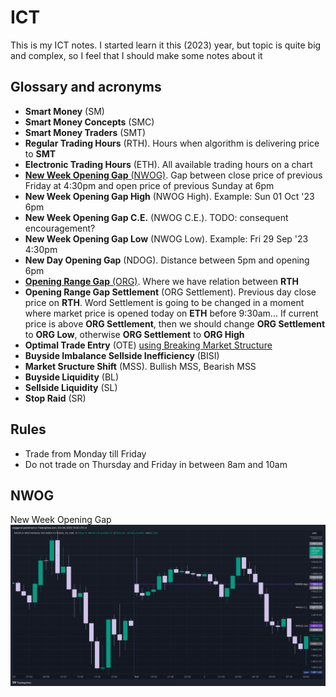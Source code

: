 # ICT
This is my ICT notes. I started learn it this (2023) year, but topic is quite big and complex, so I feel
that I should make some notes about it

## Glossary and acronyms
* **Smart Money** (SM)
* **Smart Money Concepts** (SMC)
* **Smart Money Traders** (SMT)
* **Regular Trading Hours** (RTH). Hours when algorithm is delivering price to **SMT**
* **Electronic Trading Hours** (ETH). All available trading hours on a chart
* [**New Week Opening Gap** (NWOG)](https://www.youtube.com/live/LoXPDfFoLSc?si=Ob_gRATBCm7Fgm2W&t=1251). Gap between
  close price of previous Friday at 4:30pm and open price of previous Sunday at 6pm
* **New Week Opening Gap High** (NWOG High). Example: Sun 01 Oct '23 6pm
* **New Week Opening Gap C.E.** (NWOG C.E.). TODO: consequent encouragement?
* **New Week Opening Gap Low** (NWOG Low). Example: Fri 29 Sep '23 4:30pm
* **New Day Opening Gap** (NDOG). Distance between 5pm and opening 6pm
* [**Opening Range Gap** (ORG)](https://www.youtube.com/live/LoXPDfFoLSc?si=Gp6dGyGANROcwTpQ&t=1327). Where we have
  relation between **RTH**
* **Opening Range Gap Settlement** (ORG Settlement). Previous day close price on **RTH**. Word Settlement is going to
  be changed in a moment where market price is opened today on **ETH** before 9:30am... If current price is above
  **ORG Settlement**, then we should change **ORG Settlement** to **ORG Low**, otherwise **ORG Settlement** to **ORG High**
* **Optimal Trade Entry** (OTE) [using Breaking Market Structure](https://www.youtube.com/watch?v=aQrd75xwBS4)
* **Buyside Imbalance Sellside Inefficiency** (BISI) 
* **Market Sructure Shift** (MSS). Bullish MSS, Bearish MSS
* **Buyside Liquidity** (BL)
* **Sellside Liquidity** (SL) 
* **Stop Raid** (SR)

## Rules

* Trade from Monday till Friday
* Do not trade on Thursday and Friday in between 8am and 10am

## NWOG
New Week Opening Gap
![NWOG MNQ1!](./NWOG-MNQ1!.png)
